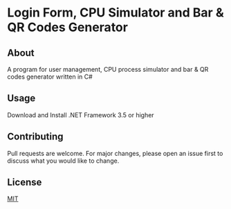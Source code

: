 # Login Form, CPU Simulator and Bar & QR Codes Generator

## About
A program for user management, CPU process simulator and bar & QR codes generator written in C#

## Usage
Download and Install .NET Framework 3.5 or higher

## Contributing
Pull requests are welcome. For major changes, please open an issue first to discuss what you would like to change.

## License
[MIT](https://choosealicense.com/licenses/mit/)